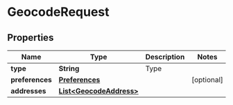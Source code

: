 
# GeocodeRequest

## Properties
Name | Type | Description | Notes
------------ | ------------- | ------------- | -------------
**type** | **String** | Type | 
**preferences** | [**Preferences**](Preferences.md) |  |  [optional]
**addresses** | [**List&lt;GeocodeAddress&gt;**](GeocodeAddress.md) |  | 



